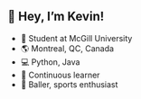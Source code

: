 ## 👋 Hey, I’m Kevin!

- 🏫 Student at McGill University
- 🌎 Montreal, QC, Canada
- 💻 Python, Java
- 🌱 Continuous learner
- 🏀 Baller, sports enthusiast
<!---
devkevw/devkevw is a ✨ special ✨ repository because its `README.md` (this file) appears on your GitHub profile.
You can click the Preview link to take a look at your changes.
--->
